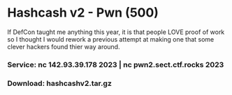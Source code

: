 # Hashcash v2 - Pwn (500)
If DefCon taught me anything this year, it is that people LOVE proof of work so I thought I would rework a previous attempt at making one that some clever hackers found thier way around.  
### Service: nc 142.93.39.178 2023 | nc pwn2.sect.ctf.rocks 2023 
### Download: hashcashv2.tar.gz 
